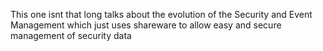 This one isnt that long talks about the evolution of the Security and Event Management which just uses shareware to allow easy and secure management of security data 



